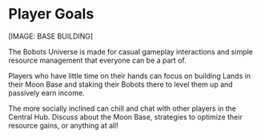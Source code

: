 # Player Goals

\[IMAGE: BASE BUILDING]

The Bobots Universe is made for casual gameplay interactions and simple resource management that everyone can be a part of.&#x20;

Players who have little time on their hands can focus on building Lands in their Moon Base and staking their Bobots there to level them up and passively earn income.&#x20;

The more socially inclined can chill and chat with other players in the Central Hub. Discuss about the Moon Base, strategies to optimize their resource gains, or anything at all!&#x20;

